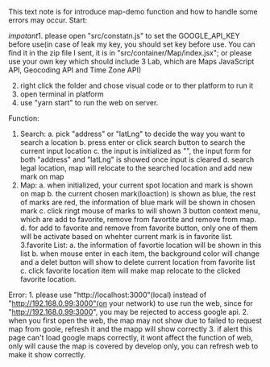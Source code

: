 This text note is for introduce map-demo function and how to handle some errors may occur.
Start:

*impotant*1. please open "src/constatn.js" to set the GOOGLE_API_KEY before use(in case of leak my key, you should set key before use. You can find it in the zip file I sent, it is in "src/container/Map/index.jsx"; or please use your own key which should include 3 Lab, which are Maps JavaScript API, Geocoding API and Time Zone API)

2. right click the folder and chose visual code or to ther platform to run it
3. open terminal in platform
4. use "yarn start" to run the web on server.

Function:
1. Search:
	a. pick "address" or "latLng" to decide the way you want to search a location
	b. press enter or click search button to search the current input location
	c. the input is initialized as "", the input form for both "address" and "latLng" is showed once input is cleared
	d. search legal location, map will relocate to the searched location and add new mark on map
2. Map:
	a. when initialized, your current spot location and mark is shown on map
	b. the current chosen mark(loaction) is shown as blue, the rest of marks are red, the information of blue mark will be shown in chosen mark
	c. click ringt mouse of marks to will shown 3 button context menu, which are add to favorite, remove from favortite and remove from map.
	d. for add to favorite and remove from favorite button, only one of them will be activate based on whehter current mark is in favorite list.
3.favorite List:
	a. the information of favortie location will be shown in this list
	b. when mouse enter in each item, the background color will change and a delet button will show to delete current location from favorite list
	c. click favorite location item will make map relocate to the clicked favorite location.

Error:
	1. please use "http://localhost:3000"(local) instead of "http://192.168.0.99:3000"(on your network) to use run the web, since for "http://192.168.0.99:3000",
	you may be rejected to access google api.
	2. when you first open the web, the map may not show due to failed to request map from goole, refresh it and the mapp will show correctly
	3. if alert this page can't load google maps correctly, it wont affect the function of web, only will cause the map is covered by develop only, you can refresh
	web to make it show correctly.
